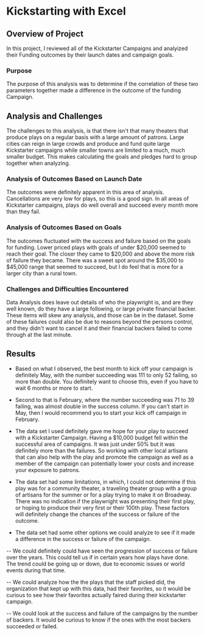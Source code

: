 # Kickstarting with Excel

## Overview of Project
In this project, I reviewed all of the Kickstarter Campaigns and analyized
their Funding outcomes by their launch dates and campaign goals.

### Purpose
The purpose of this analysis was to determine if the correlation of these two
parameters together made a difference in the outcome of the funding Campaign.

## Analysis and Challenges
The challenges to this analysis, is that there isn't that many theaters that
produce plays on a regular basis with a large amount of patrons.  Large cities
can reign in large crowds and produce and fund quite large Kickstarter campaigns
while smaller towns are limited to a much, much smaller budget.  This makes
calculating the goals and pledges hard to group together when analyzing.

### Analysis of Outcomes Based on Launch Date
The outcomes were definitely apparent in this area of analysis. Cancellations are 
very low for plays, so this is a good sign.  In all areas of Kickstarter
campaigns, plays do well overall and succeed every month more than they fail.

### Analysis of Outcomes Based on Goals
The outcomes fluctuated with the success and failure based on the goals for 
funding.  Lower priced plays with goals of under $20,000 seemed to reach their
goal. The closer they came to $20,000 and above the more risk of failure they
became.  There was a sweet spot around the $35,000 to $45,000 range that
seemed to succeed, but I do feel that is more for a larger city than a rural
town.

### Challenges and Difficulties Encountered
Data Analysis does leave out details of who the playwright is, and are they 
well known, do they have a large following, or large private financial backer.
These items will skew any analysis, and those can be in the dataset.  Some
of these failures could also be due to reasons beyond the persons control, and
they didn't want to cancel it and their financial backers failed to come through
at the last minute. 

## Results

- Based on what I observed, the best month to kick off your campaign is 
definitely May, with the number succeeding was 111 to only 52 failing, so more
than double. You definitely want to choose this, even if you have to wait
6 months or more to start.

- Second to that is February, where the number succeeding was 71 to 39 failing, 
was almost double in the success column.  If you can't start in May, then I 
would recommend you to start your kick off campaign in February.

- The data set I used definitely gave me hope for your play to succeed with
a Kickstarter Campaign. Having a $10,000 budget fell within the successful
area of campaigns. It was just under 50% but it was definitely more than the
failures. So working with other local artisans that can also help with the
play and promote the campaign as well as a member of the campaign can 
potentially lower your costs and increase your exposure to patrons.

- The data set had some limitations, in which, I could not determine if this
play was for a community theater, a traveling theater group with a group of
artisans for the summer or for a play trying to make it on Broadway.  There
was no indication if the playwright was presenting their first play, or
hoping to produce their very first or their 100th play.   These factors will
definitely change the chances of the success or failure of the outcome.

- The data set had some other options we could analyze to see if it made a
difference in the success or failure of the campaign.  

-- We could definitely could have seen the progression of success or failure 
over the years.  This could tell us if in certain years how plays have done.  
The trend could be going up or down, due to economic issues or world events 
during that time.

-- We could analyze how the the plays that the staff picked did, the organization
that kept up with this data, had their favorites, so it would be curious
to see how their favorites actually faired during their kickstarter campaign.

-- We could look at the success and failure of the campaigns by the number of
backers.  It would be curious to know if the ones with the most backers 
succeeded or failed.
